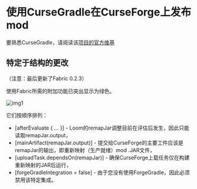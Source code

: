 # 使用CurseGradle在CurseForge上发布mod
要熟悉CurseGradle，请阅读该[项目的官方维基](https://github.com/matthewprenger/CurseGradle/wiki)

## 特定于结构的更改
（注意：最后更新了Fabric 0.2.3）

使用Fabric所需的附加功能已突出显示为绿色。

![img1](img/cursegradle/cursegradle_changes.png)

它们按顺序排列：
* [afterEvaluate { ... }] - Loom的remapJar调整目前在评估后发生，因此只能读取remapJar.output，
* [mainArtifact(remapJar.output)] - 提交给CurseForge的主要工件应该是remapJar的输出，即重新映射（生产就绪）mod .JAR文件，
* [uploadTask.dependsOn(remapJar)] - 确保CurseForge上载任务仅在构建重新映射的JAR后运行，
* [forgeGradleIntegration = false] - 由于您没有使用ForgeGradle，因此必须禁用该特定集成。